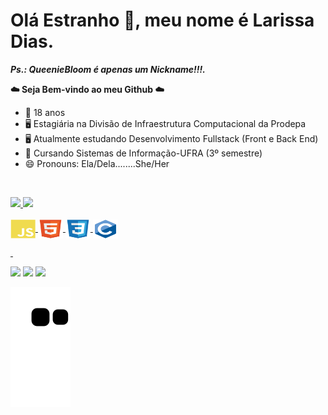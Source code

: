 # Olá Estranho 👋, meu nome é Larissa Dias.

***Ps.: QueenieBloom é apenas um Nickname!!!.*** 

 **☁️ Seja Bem-vindo ao meu Github ☁️**


- 🔭 18 anos
- 🖥️ Estagiária na Divisão de Infraestrutura Computacional da Prodepa
- 🖥️ Atualmente estudando Desenvolvimento Fullstack (Front e Back End)
- 🌱 Cursando Sistemas de Informação-UFRA (3º semestre)
- 😄 Pronouns: Ela/Dela........She/Her

&nbsp;
<div>  
  <a href="https://github.com/QueenieBloom">
  <img height="180em" left="10em"src="https://github-readme-stats.vercel.app/api?username=QueenieBloom&show_icons=true&theme=dracula&include_all_commits=true&count_private=true">
  <img height="180em"  src="https://github-readme-stats.vercel.app/api/top-langs/?username=QueenieBloom&layout=compact&langs_count=16&theme=dracula">
</div>

<div style="display: inline_block"><br>
  <img align="center" alt="Queenie-Js" height="30" width="40" src="https://raw.githubusercontent.com/devicons/devicon/master/icons/javascript/javascript-plain.svg">
  <img align="center" alt="Queenie-HTML" height="30" width="40" src="https://raw.githubusercontent.com/devicons/devicon/master/icons/html5/html5-original.svg">
  <img align="center" alt="Queenie-CSS" height="30" width="40" src="https://raw.githubusercontent.com/devicons/devicon/master/icons/css3/css3-original.svg">
  <img align="center" alt="Queenie-C" height="30" width="40" src="https://raw.githubusercontent.com/devicons/devicon/master/icons/c/c-original.svg">
</div>

 &nbsp;
  
<div> 
  <a href = "mailto:larissamoraesdias03@gmail.com"><img src="https://img.shields.io/badge/-Gmail-%23333?style=for-the-badge&logo=gmail&logoColor=white" target="_blank"></a>
  <a href="https://www.linkedin.com/in/larissa-dias-0740ba219" target="_blank"><img src="https://img.shields.io/badge/-LinkedIn-%230077B5?style=for-the-badge&logo=linkedin&logoColor=white" target="_blank"></a> 
 <a href="https://www.instagram.com/imlah_dias/" target="_blank"><img src="https://img.shields.io/badge/Instagram-E4405F?style=for-the-badge&logo=instagram&logoColor=white" target="_blank"></a>
  
  ![snake gif](https://github.com/QueenieBloom/QueenieBloom/blob/output/github-contribution-grid-snake.svg)
 
</div>



